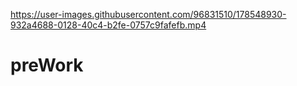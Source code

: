 

https://user-images.githubusercontent.com/96831510/178548930-932a4688-0128-40c4-b2fe-0757c9fafefb.mp4

# preWork
